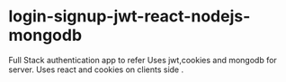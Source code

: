 # login-signup-jwt-react-nodejs-mongodb
Full Stack authentication app to refer
Uses jwt,cookies and mongodb for server.
Uses react and cookies on clients side .
